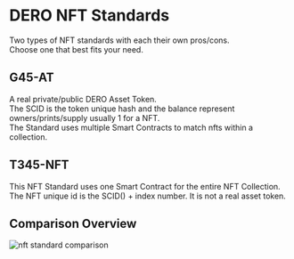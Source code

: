 # DERO NFT Standards

Two types of NFT standards with each their own pros/cons.  
Choose one that best fits your need.  

## G45-AT

A real private/public DERO Asset Token.  
The SCID is the token unique hash and the balance represent owners/prints/supply usually 1 for a NFT.  
The Standard uses multiple Smart Contracts to match nfts within a collection.  

## T345-NFT

This NFT Standard uses one Smart Contract for the entire NFT Collection.  
The NFT unique id is the SCID() + index number. It is not a real asset token.  

## Comparison Overview

![nft standard comparison](https://github.com/g45t345rt/DERO-NFT-Standards/blob/master/dero-nft-standards.jpg?raw=true)
